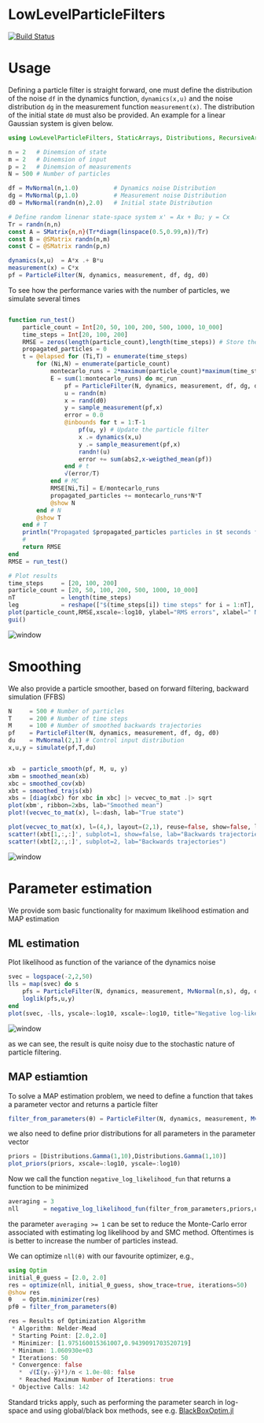# LowLevelParticleFilters

[![Build Status](https://travis-ci.org/baggepinnen/LowLevelParticleFilters.jl.svg?branch=master)](https://travis-ci.org/baggepinnen/LowLevelParticleFilters.jl)

# Usage
Defining a particle filter is straight forward, one must define the distribution of the noise `df` in the dynamics function, `dynamics(x,u)` and the noise distribution `dg` in the measurement function `measurement(x)`. The distribution of the initial state `d0` must also be provided. An example for a linear Gaussian system is given below.
```julia
using LowLevelParticleFilters, StaticArrays, Distributions, RecursiveArrayTools, StatPlots

n = 2   # Dinemsion of state
m = 2   # Dinemsion of input
p = 2   # Dinemsion of measurements
N = 500 # Number of particles

df = MvNormal(n,1.0)          # Dynamics noise Distribution
dg = MvNormal(p,1.0)          # Measurement noise Distribution
d0 = MvNormal(randn(n),2.0)   # Initial state Distribution

# Define random linenar state-space system x' = Ax + Bu; y = Cx
Tr = randn(n,n)
const A = SMatrix{n,n}(Tr*diagm(linspace(0.5,0.99,n))/Tr)
const B = @SMatrix randn(n,m)
const C = @SMatrix randn(p,n)

dynamics(x,u)  = A*x .+ B*u
measurement(x) = C*x
pf = ParticleFilter(N, dynamics, measurement, df, dg, d0)
```

To see how the performance varies with the number of particles, we simulate several times
```julia

function run_test()
    particle_count = Int[20, 50, 100, 200, 500, 1000, 10_000]
    time_steps = Int[20, 100, 200]
    RMSE = zeros(length(particle_count),length(time_steps)) # Store the RMS errors
    propagated_particles = 0
    t = @elapsed for (Ti,T) = enumerate(time_steps)
        for (Ni,N) = enumerate(particle_count)
            montecarlo_runs = 2*maximum(particle_count)*maximum(time_steps) ÷ T ÷ N
            E = sum(1:montecarlo_runs) do mc_run
                pf = ParticleFilter(N, dynamics, measurement, df, dg, d0)
                u = randn(m)
                x = rand(d0)
                y = sample_measurement(pf,x)
                error = 0.0
                @inbounds for t = 1:T-1
                    pf(u, y) # Update the particle filter
                    x .= dynamics(x,u)
                    y .= sample_measurement(pf,x)
                    randn!(u)
                    error += sum(abs2,x-weigthed_mean(pf))
                end # t
                √(error/T)
            end # MC
            RMSE[Ni,Ti] = E/montecarlo_runs
            propagated_particles += montecarlo_runs*N*T
            @show N
        end # N
        @show T
    end # T
    println("Propagated $propagated_particles particles in $t seconds for an average of $(propagated_particles/t) particles per second")
    #
    return RMSE
end
RMSE = run_test()

# Plot results
time_steps     = [20, 100, 200]
particle_count = [20, 50, 100, 200, 500, 1000, 10_000]
nT             = length(time_steps)
leg            = reshape(["$(time_steps[i]) time steps" for i = 1:nT], 1,:)
plot(particle_count,RMSE,xscale=:log10, ylabel="RMS errors", xlabel=" Number of particles", lab=leg)
gui()
```
![window](figs/rmse.png)

# Smoothing

We also provide a particle smoother, based on forward filtering, backward simulation (FFBS)
```julia
N     = 500 # Number of particles
T     = 200 # Number of time steps
M     = 100 # Number of smoothed backwards trajectories
pf    = ParticleFilter(N, dynamics, measurement, df, dg, d0)
du    = MvNormal(2,1) # Control input distribution
x,u,y = simulate(pf,T,du)


xb  = particle_smooth(pf, M, u, y)
xbm = smoothed_mean(xb)
xbc = smoothed_cov(xb)
xbt = smoothed_trajs(xb)
xbs = [diag(xbc) for xbc in xbc] |> vecvec_to_mat .|> sqrt
plot(xbm', ribbon=2xbs, lab="Smoothed mean")
plot!(vecvec_to_mat(x), l=:dash, lab="True state")

plot(vecvec_to_mat(x), l=(4,), layout=(2,1), reuse=false, show=false, lab="True state")
scatter!(xbt[1,:,:]', subplot=1, show=false, lab="Backwards trajectories")
scatter!(xbt[2,:,:]', subplot=2, lab="Backwards trajectories")
```
![window](figs/smooth.png)

# Parameter estimation
We provide som basic functionality for maximum likelihood estimation and MAP estimation

## ML estimation
Plot likelihood as function of the variance of the dynamics noise
```julia
svec = logspace(-2,2,50)
lls = map(svec) do s
    pfs = ParticleFilter(N, dynamics, measurement, MvNormal(n,s), dg, d0)
    loglik(pfs,u,y)
end
plot(svec, -lls, yscale=:log10, xscale=:log10, title="Negative log-likelihood", xlabel="Dynamics noise variance")
```
![window](figs/svec.png)

as we can see, the result is quite noisy due to the stochastic nature of particle filtering.


## MAP estiamtion
To solve a MAP estimation problem, we need to define a function that takes a parameter vector and returns a particle filter
```julia
filter_from_parameters(θ) = ParticleFilter(N, dynamics, measurement, MvNormal(n,θ[1]), MvNormal(p,θ[2]), d0)
```
we also need to define prior distributions for all parameters in the parameter vector

```julia
priors = [Distributions.Gamma(1,10),Distributions.Gamma(1,10)]
plot_priors(priors, xscale=:log10, yscale=:log10)
```
Now we call the function `negative_log_likelihood_fun` that returns a function to be minimized
```julia
averaging = 3
nll       = negative_log_likelihood_fun(filter_from_parameters,priors,u,y,averaging)
```
the parameter `averaging >= 1` can be set to reduce the Monte-Carlo error associated with estimating log likelihood by and SMC method. Oftentimes is is better to increase the number of particles instead.

We can optimize `nll(θ)` with our favourite optimizer, e.g.,
```julia
using Optim
initial_θ_guess = [2.0, 2.0]
res = optimize(nll, initial_θ_guess, show_trace=true, iterations=50)
@show res
θ   = Optim.minimizer(res)
pfθ = filter_from_parameters(θ)
```
```julia
res = Results of Optimization Algorithm
 * Algorithm: Nelder-Mead
 * Starting Point: [2.0,2.0]
 * Minimizer: [1.975160015361007,0.9439091703520719]
 * Minimum: 1.060930e+03
 * Iterations: 50
 * Convergence: false
   *  √(Σ(yᵢ-ȳ)²)/n < 1.0e-08: false
   * Reached Maximum Number of Iterations: true
 * Objective Calls: 142
```

Standard tricks apply, such as performing the parameter search in log-space and using global/black box methods, see e.g. [BlackBoxOptim.jl](https://github.com/robertfeldt/BlackBoxOptim.jl)
